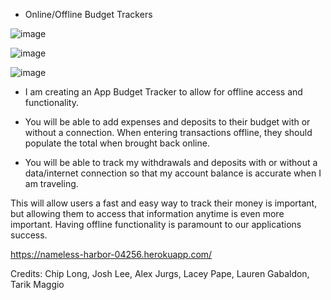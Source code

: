 * Online/Offline Budget Trackers


![image](https://user-images.githubusercontent.com/80869140/122853287-9ab09f00-d2d7-11eb-9da5-94c879e298e4.png)



![image](https://user-images.githubusercontent.com/80869140/122853185-6fc64b00-d2d7-11eb-9fa1-934dd886c1af.png)


![image](https://user-images.githubusercontent.com/80869140/122856994-66d87800-d2dd-11eb-9d6d-aa281aac9605.png)


- I am creating an App Budget Tracker to allow for offline access and functionality.

- You will be able to add expenses and deposits to their budget with or without a connection. When entering transactions offline, they should populate the total when brought back online.

- You will be able to track my withdrawals and deposits with or without a data/internet connection
  so that my account balance is accurate when I am traveling.

This will allow users a fast and easy way to track their money is important, but allowing them to access that information anytime is even more important. Having offline functionality is paramount to our applications success.

https://nameless-harbor-04256.herokuapp.com/

Credits: Chip Long, Josh Lee, Alex Jurgs, Lacey Pape, Lauren Gabaldon, Tarik Maggio
